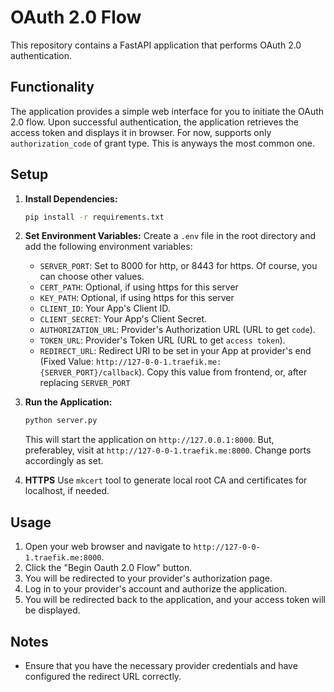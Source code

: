 # OAuth 2.0 Flow

This repository contains a FastAPI application that performs OAuth 2.0 authentication.

## Functionality

The application provides a simple web interface for you to initiate the OAuth 2.0 flow.  Upon successful authentication, the application retrieves the access token and displays it in browser. For now, supports only `authorization_code` of grant type. This is anyways the most common one.

## Setup

1. **Install Dependencies:**
   ```bash
   pip install -r requirements.txt
   ```

2. **Set Environment Variables:** Create a `.env` file in the root directory and add the following environment variables:

    - `SERVER_PORT`: Set to 8000 for http, or 8443 for https. Of course, you can choose other values.
    - `CERT_PATH`: Optional, if using https for this server
    - `KEY_PATH`: Optional, if using https for this server
    - `CLIENT_ID`: Your App's Client ID.
    - `CLIENT_SECRET`: Your App's Client Secret.
    - `AUTHORIZATION_URL`: Provider's Authorization URL (URL to get `code`).
    - `TOKEN_URL`: Provider's Token URL (URL to get `access token`).
    - `REDIRECT_URL`: Redirect URI to be set in your App at provider's end (Fixed Value: `http://127-0-0-1.traefik.me:{SERVER_PORT}/callback`). Copy this value from frontend, or, after replacing `SERVER_PORT`

3. **Run the Application:**
   ```bash
   python server.py
   ```

   This will start the application on `http://127.0.0.1:8000`. But, preferabley, visit at `http://127-0-0-1.traefik.me:8000`. Change ports accordingly as set.
   
4. **HTTPS**
Use `mkcert` tool to generate local root CA and certificates for localhost, if needed.

## Usage

1. Open your web browser and navigate to `http://127-0-0-1.traefik.me:8000`.
2. Click the "Begin Oauth 2.0 Flow" button.
3. You will be redirected to your provider's authorization page.
4. Log in to your provider's account and authorize the application.
5. You will be redirected back to the application, and your access token will be displayed.

## Notes

- Ensure that you have the necessary provider credentials and have configured the redirect URL correctly.

